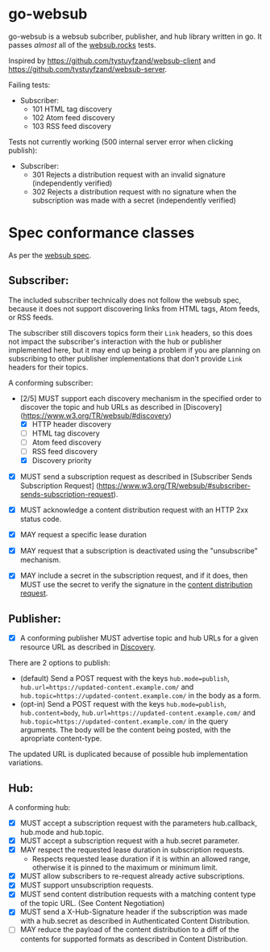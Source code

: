 # go-websub

go-websub is a websub subcriber, publisher, and hub library written in go. It passes *almost* all of the [websub.rocks](https://websub.rocks/) tests.

Inspired by https://github.com/tystuyfzand/websub-client and https://github.com/tystuyfzand/websub-server.

Failing tests:
 - Subscriber:
    - 101 HTML tag discovery
    - 102 Atom feed discovery
    - 103 RSS feed discovery

Tests not currently working (500 internal server error when clicking publish):
 - Subscriber:
	- 301 Rejects a distribution request with an invalid signature (independently verified)
	- 302 Rejects a distribution request with no signature when the subscription was made with a secret (independently verified)


# Spec conformance classes

As per the [websub spec](https://www.w3.org/TR/websub/#conformance-classes).

## Subscriber:

The included subscriber technically does not follow the websub spec, because it does not support discovering links from HTML tags, Atom feeds, or RSS feeds.

The subscriber still discovers topics form their `Link` headers, so this does not impact the subscriber's interaction with the hub or publisher implemented here, but it may end up being a problem if you are planning on subscribing to other publisher implementations that don't provide `Link` headers for their topics.

A conforming subscriber:
 - [2/5] MUST support each discovery mechanism in the specified order
    to discover the topic and hub URLs as described in [Discovery]
	(https://www.w3.org/TR/websub/#discovery)
	- [x]   HTTP header discovery
	- [ ]   HTML tag discovery
	- [ ]   Atom feed discovery
	- [ ]   RSS feed discovery
	- [x]   Discovery priority
- [x] MUST send a subscription request as described in [Subscriber
    Sends Subscription Request]
	(https://www.w3.org/TR/websub/#subscriber-sends-subscription-request).
 - [x] MUST acknowledge a content distribution request with an
    HTTP 2xx status code.
- [x] MAY request a specific lease duration
- [x] MAY request that a subscription is deactivated using the "unsubscribe"
    mechanism.
- [x] MAY include a secret in the subscription request, and if it does, then
    MUST use the secret to verify the signature in the [content distribution
	request](https://www.w3.org/TR/websub/#authenticated-content-distribution).


## Publisher:

- [x] A conforming publisher MUST advertise topic and hub URLs for a given resource URL
as described in [Discovery](https://www.w3.org/TR/websub/#discovery).

There are 2 options to publish:
 - (default) Send a POST request with the keys `hub.mode=publish`, `hub.url=https://updated-content.example.com/` and `hub.topic=https://updated-content.example.com/` in the body as a form.
 - (opt-in) Send a POST request with the keys `hub.mode=publish`, `hub.content=body`, `hub.url=https://updated-content.example.com/` and `hub.topic=https://updated-content.example.com/` in the query arguments. The body will be the content being posted, with the apropriate content-type.

The updated URL is duplicated because of possible hub implementation variations.


## Hub:

A conforming hub:

 - [x] MUST accept a subscription request with the parameters hub.callback, hub.mode and hub.topic.
 - [x] MUST accept a subscription request with a hub.secret parameter.
 - [x] MAY respect the requested lease duration in subscription requests.
   - Respects requested lease duration if it is within an allowed range, otherwise it is pinned to the maximum or minimum limit.
 - [x] MUST allow subscribers to re-request already active subscriptions.
 - [x] MUST support unsubscription requests.
 - [x] MUST send content distribution requests with a matching content type of the topic URL. (See Content Negotiation)
 - [x] MUST send a X-Hub-Signature header if the subscription was made with a hub.secret as described in Authenticated Content Distribution.
 - [ ] MAY reduce the payload of the content distribution to a diff of the contents for supported formats as described in Content Distribution.

